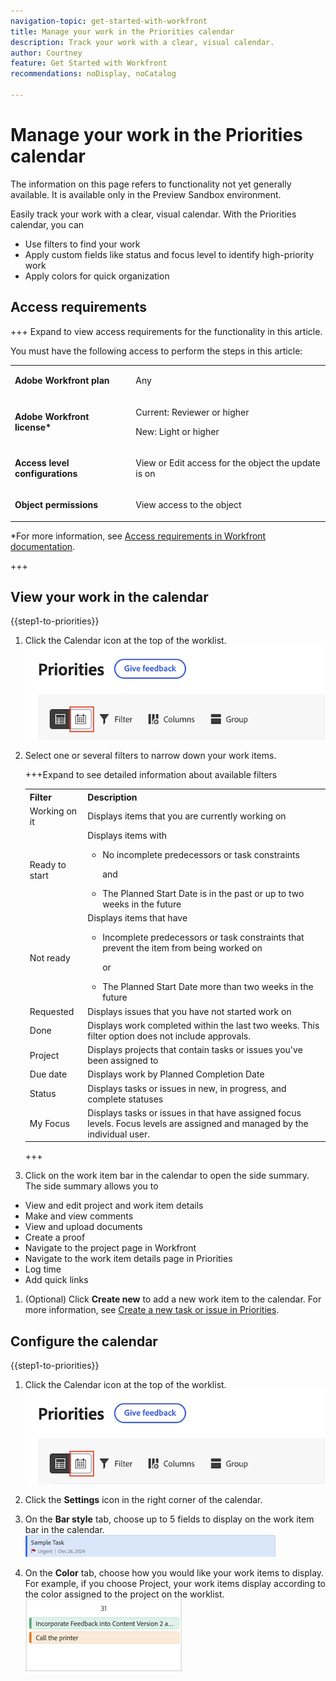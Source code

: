 ```yaml
---
navigation-topic: get-started-with-workfront
title: Manage your work in the Priorities calendar
description: Track your work with a clear, visual calendar. 
author: Courtney
feature: Get Started with Workfront
recommendations: noDisplay, noCatalog

---
```


# Manage your work in the Priorities calendar

<span class="preview">The information on this page refers to functionality not yet generally available. It is available only in the Preview Sandbox environment.</span>

Easily track your work with a clear, visual calendar. With the Priorities calendar, you can

* Use filters to find your work
* Apply custom fields like status and focus level to identify high-priority work
* Apply colors for quick organization

## Access requirements

+++ Expand to view access requirements for the functionality in this article.

You must have the following access to perform the steps in this article:

<table style="table-layout:auto"> 
 <col> 
 </col> 
 <col> 
 </col> 
 <tbody> 
  <tr> 
   <td role="rowheader"><strong>Adobe Workfront plan</strong></td> 
   <td> <p>Any</p> </td> 
  </tr> 
  <tr> 
   <td role="rowheader"><strong>Adobe Workfront license*</strong></td> 
   <td> 
   <p>Current: Reviewer or higher</p>
   <p>New: Light or higher</p> 
   </td> 
  </tr> 
  <tr> 
   <td role="rowheader"><strong>Access level configurations</strong></td> 
   <td> <p>View or Edit access for the object the update is on</p></td> 
  </tr> 
  <tr> 
   <td role="rowheader"><strong>Object permissions</strong></td> 
   <td> <p>View access to the object</p></td> 
  </tr> 
 </tbody> 
</table>

*For more information, see [Access requirements in Workfront documentation](/help/quicksilver/administration-and-setup/add-users/access-levels-and-object-permissions/access-level-requirements-in-documentation.md).

+++

## View your work in the calendar

{{step1-to-priorities}}

1. Click the Calendar icon at the top of the worklist. 
    ![calendar icon](assets/calendar-tab.png)
1. Select one or several filters to narrow down your work items.

    +++Expand to see detailed information about available filters
    <table>
    <tbody>
    <tr>
    <th>Filter</th>
    <th>Description</th>
    </tr>
        <tr>
        <td>Working on it</td>
        <td>Displays items that you are currently working on</td>
        </tr>
        <tr>
        <td>Ready to start</td>
        <td>Displays items with 
        <ul>
        <li>No incomplete predecessors or task constraints</li>
        <p>and</p>
        <li>The Planned Start Date is in the past or up to two weeks in the future</li>
        </ul>
        </td>
        </tr>
        <tr>
        <td>Not ready</td>
        <td>Displays items that have
        <ul>
        <li>Incomplete predecessors or task constraints that prevent the item from being worked on</li>
        <p>or</p>
        <li>The Planned Start Date more than two weeks in the future</li>
        </ul>
        </td>
        </tr>
        <tr>
        <td>Requested</td>
        <td>Displays issues that you have not started work on</td>
        </tr>
        <td>Done</td>
        <td>Displays work completed within the last two weeks. This filter option does not include approvals.</td>
        </tr>
        <tr>
        <td>Project</td>
        <td>Displays projects that contain tasks or issues you've been assigned to</td>
        </tr>
        <tr>
        <td>Due date</td>
        <td>Displays work by Planned Completion Date</td>
        </tr>
        <tr>
        <td>Status</td>
        <td>Displays tasks or issues in new, in progress, and complete statuses</td>
        </tr>
        <tr>
        <td>My Focus</td>
        <td>Displays tasks or issues in that have assigned focus levels. Focus levels are assigned and managed by the individual user.</td>
        </tr>
    </tbody>
    </table>

    +++

1. Click on the work item bar in the calendar to open the side summary. The side summary allows you to

* View and edit project and work item details
* Make and view comments
* View and upload documents
* Create a proof
* Navigate to the project page in Workfront
* Navigate to the work item details page in Priorities
* Log time
* Add quick links

1. (Optional) Click **Create new** to add a new work item to the calendar. For more information, see [Create a new task or issue in Priorities](/help/quicksilver/workfront-basics/priorities/create-task-issue-priorities.md).

## Configure the calendar

{{step1-to-priorities}}

1. Click the Calendar icon at the top of the worklist. 
    ![calendar icon](assets/calendar-tab.png)
1. Click the **Settings** icon in the right corner of the calendar. 

1. On the **Bar style** tab, choose up to 5 fields to display on the work item bar in the calendar.
    ![sample bar](assets/sample-task-for-field-config.png)  

1. On the **Color** tab, choose how you would like your work items to display. For example, if you choose Project, your work items display according to the color assigned to the project on the worklist. 
    ![sample color project](assets/sample-calendar-projects.png)

